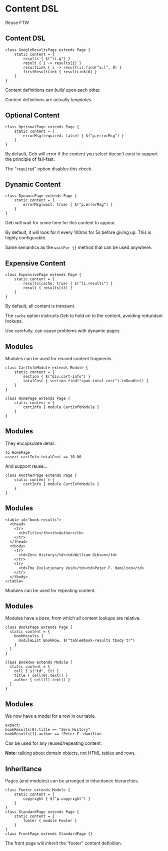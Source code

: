 # Content DSL

Reuse FTW

## Content DSL

    class GoogleResultsPage extends Page {
        static content = {
            results { $("li.g") }
            result { i -> results[i] }
            resultLink { i -> result(i).find("a.l", 0) }
            firstResultLink { resultLink(0) }
        }
    }

Content definitions can *build* upon each other.

Content definitions are actually *templates*.

## Optional Content

    class OptionalPage extends Page {
        static content = {
            errorMsg(required: false) { $("p.errorMsg") }
        }
    }

By default, Geb will error if the content you select doesn't exist to support the principle of fail-fast.

The “`required`” option disables this check.

## Dynamic Content

    class DynamicPage extends Page {
        static content = {
            errorMsg(wait: true) { $("p.errorMsg") }
        }
    }

Geb will wait for some time for this content to appear.

By default, it will look for it every 100ms for 5s before giving up. This is highly configurable.

Same semantics as the `waitFor {}` method that can be used anywhere.

## Expensive Content

    class ExpensivePage extends Page {
        static content = {
            results(cache: true) { $("li.results") }
            result { results[it] }
        }
    }

By default, all content is transient.

The `cache` option instructs Geb to hold on to the content, avoiding redundant lookups.

Use carefully, can cause problems with dynamic pages.

## Modules

Modules can be used for reused content fragments.

    class CartInfoModule extends Module {
        static content = {
            section { $("div.cart-info") }
            totalCost { section.find("span.total-cost").toDouble() }
        }
    }

    class HomePage extends Page {
        static content = {
            cartInfo { module CartInfoModule }
        }
    }

## Modules

They encapsulate detail.

    to HomePage
    assert cartInfo.totalCost == 10.00

And support reuse…

    class AnotherPage extends Page {
        static content = {
            cartInfo { module CartInfoModule }
        }
    }
    
## Modules

    <table id="book-results">
      <thead>
        <tr>
          <th>Title</th><th>Author</th>
        </tr>
      </thead>
      <tbody>
        <tr>
          <td>Zero History</td><td>William Gibson</td>
        </tr>
        <tr>
          <td>The Evolutionary Void</td><td>Peter F. Hamilton</td>
        </tr>
      </tbody>
    </table>

Modules can be used for repeating content.

## Modules

Modules have a *base*, from which all content lookups are relative.

    class BooksPage extends Page {
      static content = {
        bookResults { 
          moduleList BookRow, $("table#book-results tbody tr") 
        }
      }
    }

    class BookRow extends Module {
      static content = {
        cell { $("td", it) }
        title { cell(0).text() }
        author { cell(1).text() }
      }
    }

## Modules

We now have a model for a row in our table.

    expect: 
    bookResults[0].title == "Zero History" 
    bookResults[1].author == "Peter F. Hamilton

Can be used for any reused/repeating content.

**Note:** talking about domain objects, not HTML tables and rows.

## Inheritance

Pages (and modules) can be arranged in inheritance hierarchies.

    class Footer extends Module {
        static content = {
            copyright { $("p.copyright") }
        }
    }
    class StandardPage extends Page {
        static content = {
            footer { module Footer }
        }
    }
    class FrontPage extends StandardPage {}

The front page will *inherit* the “footer” content definition.
